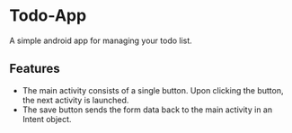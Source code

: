 # Todo-App
A simple android app for managing your todo list.

## Features
* The main activity consists of a single button. Upon clicking the button, the next activity is launched.
* The save button sends the form data back to the main activity in an Intent object.
